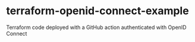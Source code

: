 # terraform-openid-connect-example
Terraform code deployed with a GitHub action authenticated with OpenID Connect
